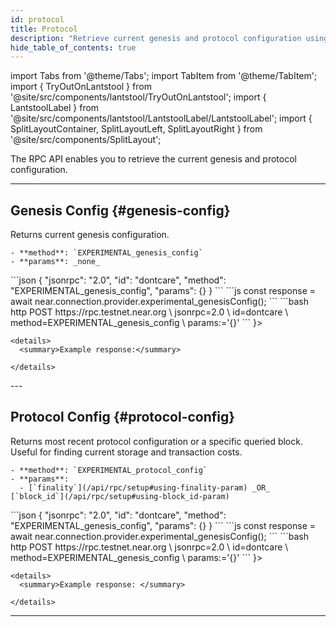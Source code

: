 ```yaml
---
id: protocol
title: Protocol
description: "Retrieve current genesis and protocol configuration using the NEAR RPC API, including network parameters and protocol versions."
hide_table_of_contents: true
---
```


import Tabs from '@theme/Tabs';
import TabItem from '@theme/TabItem';
import { TryOutOnLantstool } from '@site/src/components/lantstool/TryOutOnLantstool';
import { LantstoolLabel } from '@site/src/components/lantstool/LantstoolLabel/LantstoolLabel';
import { SplitLayoutContainer, SplitLayoutLeft, SplitLayoutRight } from '@site/src/components/SplitLayout';

The RPC API enables you to retrieve the current genesis and protocol configuration.

---

## Genesis Config {#genesis-config}

<SplitLayoutContainer>
  <SplitLayoutLeft title="Description">
    Returns current genesis configuration.

    - **method**: `EXPERIMENTAL_genesis_config`
    - **params**: _none_
  </SplitLayoutLeft>
  <SplitLayoutRight title="Example">
    <Tabs groupId="code-tabs">
      <TabItem value="json" label="JSON" default>
        ```json
        {
          "jsonrpc": "2.0",
          "id": "dontcare",
          "method": "EXPERIMENTAL_genesis_config",
          "params": {}
        }
        ```
      </TabItem>
      <TabItem value="js" label="JavaScript">
        ```js
        const response = await near.connection.provider.experimental_genesisConfig();
        ```
      </TabItem>
      <TabItem value="http" label="HTTPie">
        ```bash
        http POST https://rpc.testnet.near.org \
          jsonrpc=2.0 \
          id=dontcare \
          method=EXPERIMENTAL_genesis_config \
          params:='{}'
        ```
      </TabItem>
      <TabItem value="Lantstool" label={<LantstoolLabel />}>
        <TryOutOnLantstool path="docs/5.api/rpc/protocol/get-genesis-config.json" />
      </TabItem>
    </Tabs>

    <details>
      <summary>Example response:</summary>
      
    </details>
  </SplitLayoutRight>
</SplitLayoutContainer>
---

## Protocol Config {#protocol-config}

<SplitLayoutContainer>
  <SplitLayoutLeft title="Description">
    Returns most recent protocol configuration or a specific queried block.
    Useful for finding current storage and transaction costs.

    - **method**: `EXPERIMENTAL_protocol_config`
    - **params**:
      - [`finality`](/api/rpc/setup#using-finality-param) _OR_ [`block_id`](/api/rpc/setup#using-block_id-param)
  </SplitLayoutLeft>
  <SplitLayoutRight title="Example">
    <Tabs groupId="code-tabs">
      <TabItem value="json" label="JSON" default>
        ```json
        {
          "jsonrpc": "2.0",
          "id": "dontcare",
          "method": "EXPERIMENTAL_genesis_config",
          "params": {}
        }
        ```
      </TabItem>
      <TabItem value="js" label="JavaScript">
        ```js
        const response = await near.connection.provider.experimental_genesisConfig();
        ```
      </TabItem>
      <TabItem value="http" label="HTTPie">
        ```bash
        http POST https://rpc.testnet.near.org \
          jsonrpc=2.0 \
          id=dontcare \
          method=EXPERIMENTAL_genesis_config \
          params:='{}'
        ```
      </TabItem>
      <TabItem value="Lantstool" label={<LantstoolLabel />}>
        <TryOutOnLantstool path="docs/5.api/rpc/protocol/get-protocol-config.json" />
      </TabItem>
    </Tabs>

    <details>
      <summary>Example response: </summary>
      
    </details>
  </SplitLayoutRight>
</SplitLayoutContainer>

---

